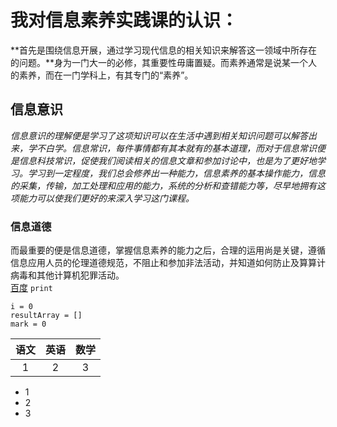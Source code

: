 # 我对信息素养实践课的认识：

  **首先是围绕信息开展，通过学习现代信息的相关知识来解答这一领域中所存在的问题。**身为一门大一的必修，其重要性毋庸置疑。而素养通常是说某一个人的素养，而在一门学科上，有其专门的“素养”。
  ## 信息意识
  *信息意识的理解便是学习了这项知识可以在生活中遇到相关知识问题可以解答出来，学不白学。信息常识，每件事情都有其本就有的基本道理，而对于信息常识便是信息科技常识，促使我们阅读相关的信息文章和参加讨论中，也是为了更好地学习。学习到一定程度，我们总会修养出一种能力，信息素养的基本操作能力，信息的采集，传输，加工处理和应用的能力，系统的分析和查错能力等，尽早地拥有这项能力可以使我们更好的来深入学习这门课程。*
  ### 信息道德
  而最重要的便是信息道德，掌握信息素养的能力之后，合理的运用尚是关键，遵循信息应用人员的伦理道德规范，不阻止和参加非法活动，并知道如何防止及算算计病毒和其他计算机犯罪活动。  
  [百度](https://mbd.baidu.com/ma/s/b00Kuy9Z)
  `print`
  ```import random
i = 0
resultArray = []
mark = 0
  ```
|语文|英语|数学|
|:-:|:-:|:-:|
|1|2|3|
- 1
- 2
- 3
